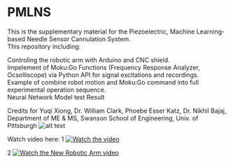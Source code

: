 # PMLNS

This is the supplementary material for the Piezoelectric, Machine Learning-based Needle Sensor Cannulation System.  
This repository including:

Controling the robotic arm with Arduino and CNC shield.  
Impelement of Moku:Go Functions (Frequency Response Analyzer, Ocsolliscope) via Python API for signal excitations and recordings.  
Example of combine robot motion and Moku:Go command into full experimental operation sequence.  
Neural Network Model test Result  

Credits for Yuqi Xiong, Dr. William Clark, Phoebe Esser Katz, Dr. Nikhil Bajaj, Department of ME & MS, Swanson School of Engineering, Univ. of Pittsburgh
![alt text](Test-Environment/RoboticArm.png)

Watch video here:
1 [![Watch the video](https://img.youtube.com/shorts/WJw7CpcFpuY.jpg)](https://www.youtube.com/shorts/WJw7CpcFpuY)

2 [![Watch the New Robotic Arm video]()](https://www.youtube.com/shorts/ZfwPjaRsHqM)
